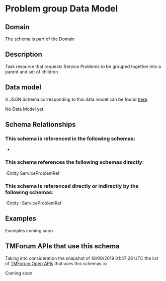 # Problem group Data Model

## Domain

The  schema is part of the  Domain

## Description

Task resource that requests Service Problems to be grouped together into a parent and set of children

## Data model

A JSON Schema corresponding to this data model can be found
[here](https://github.com/tmforum-rand/schemas/blob/master/Service/ProblemGroup.schema.json).

No Data Model yet

## Schema Relationships

### This schema is referenced in the following schemas:

-

### This schema references the following schemas directly:

-Entity
ServiceProblemRef

### This schema is referenced directly or indirectly by the following schemas:

-Entity
-ServiceProblemRef



## Examples

Examples coming soon

## TMForum APIs that use this schema

Taking into consideration the snapshot of 18/09/2019 01:47:28 UTC the list of [TMForum Open APIs](https://www.tmforum.org/open-apis/) that uses this schemas is:

Coming soon